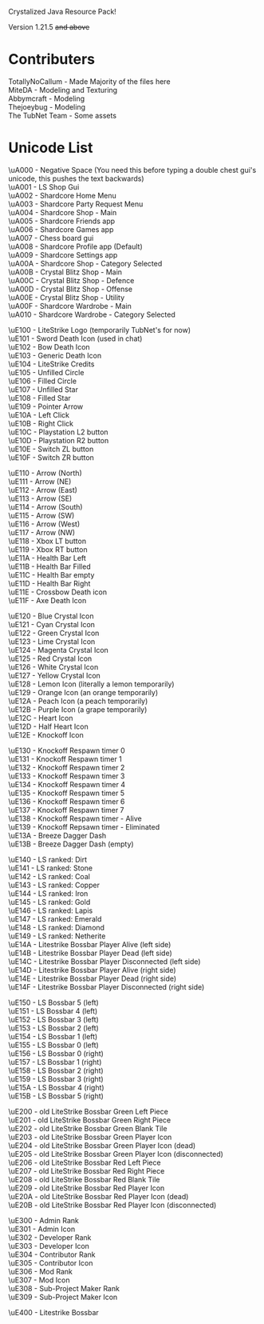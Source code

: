Crystalized Java Resource Pack!

Version 1.21.5 ~~and above~~

# Contributers
TotallyNoCallum - Made Majority of the files here<br>
MiteDA - Modeling and Texturing<br>
Abbymcraft - Modeling<br>
Thejoeybug - Modeling<br>
The TubNet Team - Some assets<br>

# Unicode List
\uA000 - Negative Space (You need this before typing a double chest gui's unicode, this pushes the text backwards) <br>
\uA001 - LS Shop Gui <br>
\uA002 - Shardcore Home Menu <br>
\uA003 - Shardcore Party Request Menu <br>
\uA004 - Shardcore Shop - Main <br>
\uA005 - Shardcore Friends app <br>
\uA006 - Shardcore Games app <br>
\uA007 - Chess board gui <br>
\uA008 - Shardcore Profile app (Default) <br>
\uA009 - Shardcore Settings app <br>
\uA00A - Shardcore Shop - Category Selected <br>
\uA00B - Crystal Blitz Shop - Main <br>
\uA00C - Crystal Blitz Shop - Defence <br>
\uA00D - Crystal Blitz Shop - Offense <br>
\uA00E - Crystal Blitz Shop - Utility <br>
\uA00F - Shardcore Wardrobe - Main <br>
\uA010 - Shardcore Wardrobe - Category Selected <br>

\uE100 - LiteStrike Logo (temporarily TubNet's for now) <br>
\uE101 - Sword Death Icon (used in chat) <br>
\uE102 - Bow Death Icon <br>
\uE103 - Generic Death Icon <br>
\uE104 - LiteStrike Credits <br>
\uE105 - Unfilled Circle <br>
\uE106 - Filled Circle <br>
\uE107 - Unfilled Star <br>
\uE108 - Filled Star <br>
\uE109 - Pointer Arrow <br>
\uE10A - Left Click <br>
\uE10B - Right Click <br>
\uE10C - Playstation L2 button <br>
\uE10D - Playstation R2 button <br>
\uE10E - Switch ZL button <br>
\uE10F - Switch ZR button <br>

\uE110 - Arrow (North) <br>
\uE111 - Arrow (NE) <br>
\uE112 - Arrow (East) <br>
\uE113 - Arrow (SE) <br>
\uE114 - Arrow (South) <br>
\uE115 - Arrow (SW) <br>
\uE116 - Arrow (West) <br>
\uE117 - Arrow (NW) <br>
\uE118 - Xbox LT button <br>
\uE119 - Xbox RT button <br>
\uE11A - Health Bar Left <br>
\uE11B - Health Bar Filled <br>
\uE11C - Health Bar empty <br>
\uE11D - Health Bar Right <br>
\uE11E - Crossbow Death icon <br>
\uE11F - Axe Death Icon <br>

\uE120 - Blue Crystal Icon <br>
\uE121 - Cyan Crystal Icon <br>
\uE122 - Green Crystal Icon <br>
\uE123 - Lime Crystal Icon <br>
\uE124 - Magenta Crystal Icon <br>
\uE125 - Red Crystal Icon <br>
\uE126 - White Crystal Icon <br>
\uE127 - Yellow Crystal Icon <br>
\uE128 - Lemon Icon (literally a lemon temporarily) <br>
\uE129 - Orange Icon (an orange temporarily) <br>
\uE12A - Peach Icon (a peach temporarily) <br>
\uE12B - Purple Icon (a grape temporarily) <br>
\uE12C - Heart Icon <br>
\uE12D - Half Heart Icon <br>
\uE12E - Knockoff Icon <br>

\uE130 - Knockoff Respawn timer 0 <br>
\uE131 - Knockoff Respawn timer 1 <br>
\uE132 - Knockoff Respawn timer 2 <br>
\uE133 - Knockoff Respawn timer 3 <br>
\uE134 - Knockoff Respawn timer 4 <br>
\uE135 - Knockoff Respawn timer 5 <br>
\uE136 - Knockoff Respawn timer 6 <br>
\uE137 - Knockoff Respawn timer 7 <br>
\uE138 - Knockoff Respawn timer - Alive <br>
\uE139 - Knockoff Repsawn timer - Eliminated <br>
\uE13A - Breeze Dagger Dash <br>
\uE13B - Breeze Dagger Dash (empty) <br>

\uE140 - LS ranked: Dirt <br>
\uE141 - LS ranked: Stone <br>
\uE142 - LS ranked: Coal <br>
\uE143 - LS ranked: Copper <br>
\uE144 - LS ranked: Iron <br>
\uE145 - LS ranked: Gold <br>
\uE146 - LS ranked: Lapis <br>
\uE147 - LS ranked: Emerald <br>
\uE148 - LS ranked: Diamond <br>
\uE149 - LS ranked: Netherite <br>
\uE14A - Litestrike Bossbar Player Alive (left side)<br>
\uE14B - Litestrike Bossbar Player Dead (left side)<br>
\uE14C - Litestrike Bossbar Player Disconnected (left side)<br>
\uE14D - Litestrike Bossbar Player Alive (right side)<br>
\uE14E - Litestrike Bossbar Player Dead (right side)<br>
\uE14F - Litestrike Bossbar Player Disconnected (right side)<br>

\uE150 - LS Bossbar 5 (left)<br>
\uE151 - LS Bossbar 4 (left)<br>
\uE152 - LS Bossbar 3 (left)<br>
\uE153 - LS Bossbar 2 (left)<br>
\uE154 - LS Bossbar 1 (left)<br>
\uE155 - LS Bossbar 0 (left)<br>
\uE156 - LS Bossbar 0 (right)<br>
\uE157 - LS Bossbar 1 (right)<br>
\uE158 - LS Bossbar 2 (right)<br>
\uE159 - LS Bossbar 3 (right)<br>
\uE15A - LS Bossbar 4 (right)<br>
\uE15B - LS Bossbar 5 (right)<br>

\uE200 - old LiteStrike Bossbar Green Left Piece <br>
\uE201 - old LiteStrike Bossbar Green Right Piece <br>
\uE202 - old LiteStrike Bossbar Green Blank Tile <br>
\uE203 - old LiteStrike Bossbar Green Player Icon <br>
\uE204 - old LiteStrike Bossbar Green Player Icon (dead) <br>
\uE205 - old LiteStrike Bossbar Green Player Icon (disconnected) <br>
\uE206 - old LiteStrike Bossbar Red Left Piece <br>
\uE207 - old LiteStrike Bossbar Red Right Piece <br>
\uE208 - old LiteStrike Bossbar Red Blank Tile <br>
\uE209 - old LiteStrike Bossbar Red Player Icon <br>
\uE20A - old LiteStrike Bossbar Red Player Icon (dead) <br>
\uE20B - old LiteStrike Bossbar Red Player Icon (disconnected) <br>

\uE300 - Admin Rank  <br>
\uE301 - Admin Icon <br>
\uE302 - Developer Rank <br>
\uE303 - Developer Icon <br>
\uE304 - Contributor Rank <br>
\uE305 - Contributor Icon <br>
\uE306 - Mod Rank <br>
\uE307 - Mod Icon <br>
\uE308 - Sub-Project Maker Rank <br>
\uE309 - Sub-Project Maker Icon <br>

\uE400 - Litestrike Bossbar <br>